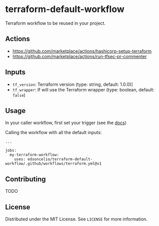 # terraform-default-workflow
Terraform workflow to be reused in your project.

## Actions
* https://github.com/marketplace/actions/hashicorp-setup-terraform
* https://github.com/marketplace/actions/run-tfsec-pr-commenter


## Inputs
* `tf_version`: Terraform version (type: string, default: 1.0.0)]
* `tf_wrapper`: If will use the Terraform wrapper (type: boolean, default: `false`)

## Usage
In your caller workflow, first set your trigger (see the [docs](https://docs.github.com/en/actions/learn-github-actions/events-that-trigger-workflows))

Calling the workflow with all the default inputs:
```
...

jobs:
  my-terraform-workflow:
    uses: edsoncelio/terraform-default-workflow/.github/workflows/terraform.yml@v1
```

## Contributing
TODO

## License
Distributed under the MIT License. See `LICENSE` for more information.